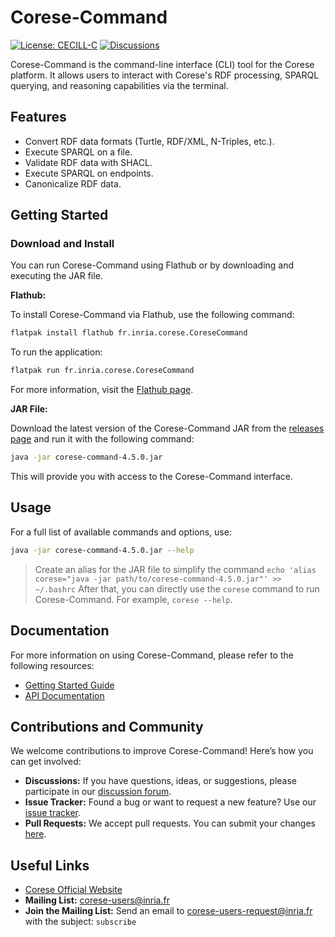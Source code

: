 # Corese-Command

[![License: CECILL-C](https://img.shields.io/badge/License-CECILL--C-blue.svg)](https://cecill.info/licences/Licence_CeCILL-C_V1-en.html) [![Discussions](https://img.shields.io/badge/Discussions-GitHub-blue)](https://github.com/orgs/corese-stack/discussions)

Corese-Command is the command-line interface (CLI) tool for the Corese platform. It allows users to interact with Corese's RDF processing, SPARQL querying, and reasoning capabilities via the terminal.

## Features

- Convert RDF data formats (Turtle, RDF/XML, N-Triples, etc.).
- Execute SPARQL on a file.
- Validate RDF data with SHACL.
- Execute SPARQL on endpoints.
- Canonicalize RDF data.

## Getting Started

### Download and Install

You can run Corese-Command using Flathub or by downloading and executing the JAR file.

**Flathub:**

To install Corese-Command via Flathub, use the following command:

``` bash
flatpak install flathub fr.inria.corese.CoreseCommand
```

To run the application:

``` bash
flatpak run fr.inria.corese.CoreseCommand
```

For more information, visit the [Flathub page](https://flathub.org/apps/details/fr.inria.corese.CoreseCommand).

**JAR File:**

Download the latest version of the Corese-Command JAR from the [releases page](https://github.com/corese-stack/corese-command/releases) and run it with the following command:

``` bash
java -jar corese-command-4.5.0.jar
```

This will provide you with access to the Corese-Command interface.

## Usage

For a full list of available commands and options, use:

``` bash
java -jar corese-command-4.5.0.jar --help
```

> Create an alias for the JAR file to simplify the command `echo 'alias corese="java -jar path/to/corese-command-4.5.0.jar"' >> ~/.bashrc`
> After that, you can directly use the `corese` command to run Corese-Command.
> For example, `corese --help`.

## Documentation

For more information on using Corese-Command, please refer to the following resources:

- [Getting Started Guide](https://corese-stack.github.io/corese-command/v4.5.0/getting_started/getting_started_with_corese-command.html)
- [API Documentation](https://corese-stack.github.io/corese-command/v4.5.0/java_api/library_root.html)

## Contributions and Community

We welcome contributions to improve Corese-Command! Here’s how you can get involved:

- **Discussions:** If you have questions, ideas, or suggestions, please participate in our [discussion forum](https://github.com/orgs/corese-stack/discussions).
- **Issue Tracker:** Found a bug or want to request a new feature? Use our [issue tracker](https://github.com/corese-stack/corese-command/issues).
- **Pull Requests:** We accept pull requests. You can submit your changes [here](https://github.com/corese-stack/corese-command/pulls).

## Useful Links

- [Corese Official Website](https://corese-stack.github.io/corese-command/v4.5.0/index.html)
- **Mailing List:** <corese-users@inria.fr>
- **Join the Mailing List:** Send an email to <corese-users-request@inria.fr> with the subject: `subscribe`
